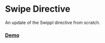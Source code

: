 # Swipe Directive

An update of the Swippl directive from scratch.

### [Demo](https://cdn.rawgit.com/huttj/swipe-directive/c0fb87be62339c4cd5b3b3d178e3fde30c297033/index.html)
